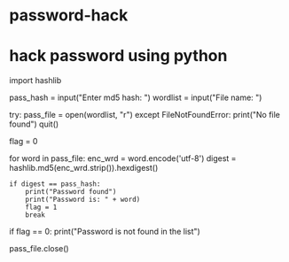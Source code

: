 # password-hack
# hack password using python

import hashlib

pass_hash = input("Enter md5 hash: ")
wordlist = input("File name: ")

try:
    pass_file = open(wordlist, "r")
except FileNotFoundError:
    print("No file found")
    quit()

flag = 0

for word in pass_file:
    enc_wrd = word.encode('utf-8')
    digest = hashlib.md5(enc_wrd.strip()).hexdigest()

    if digest == pass_hash:
        print("Password found")
        print("Password is: " + word)
        flag = 1
        break

if flag == 0:
    print("Password is not found in the list")

pass_file.close()

